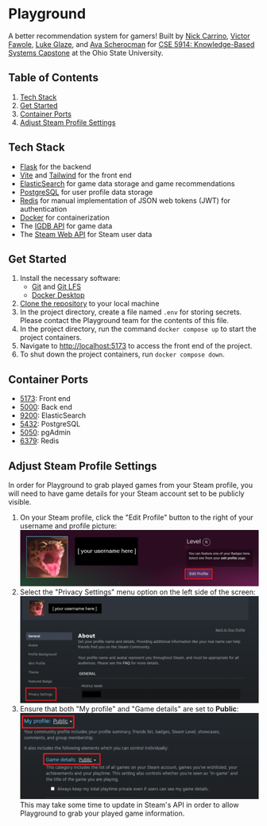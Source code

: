 # Playground
A better recommendation system for gamers! Built by [Nick Carrino](https://github.com/Carrin0), [Victor Fawole](https://github.com/Sentiaus), [Luke Glaze](https://github.com/LukeGlaze), and [Ava Scherocman](https://github.com/avascherocman) for [CSE 5914: Knowledge-Based Systems Capstone](https://syllabi.engineering.osu.edu/syllabi/cse_5914) at the Ohio State University.

## Table of Contents
1. [Tech Stack](#Tech_Stack)
2. [Get Started](#Get_Started)
4. [Container Ports](#Ports)
4. [Adjust Steam Profile Settings](#Steam)



## Tech Stack <a id="Tech_Stack"></a>
* [Flask](https://flask.palletsprojects.com/en/stable/) for the backend
* [Vite](https://vite.dev/) and [Tailwind](https://tailwindcss.com/) for the front end
* [ElasticSearch](https://www.elastic.co/elasticsearch) for game data storage and game recommendations
* [PostgreSQL](https://www.postgresql.org/) for user profile data storage
* [Redis](https://redis.io/) for manual implementation of JSON web tokens (JWT) for authentication
* [Docker](https://www.docker.com/) for containerization
* The [IGDB API](https://api-docs.igdb.com/#getting-started) for game data
* The [Steam Web API](https://steamcommunity.com/dev) for Steam user data

## Get Started <a id="Get_Started"></a>
1. Install the necessary software:
    * [Git](https://git-scm.com/downloads) and [Git LFS](https://git-lfs.com/)
    * [Docker Desktop](https://docs.docker.com/get-started/introduction/get-docker-desktop/)
2. [Clone the repository](https://docs.github.com/en/repositories/creating-and-managing-repositories/cloning-a-repository) to your local machine
3. In the project directory, create a file named ```.env``` for storing secrets. Please contact the Playground team for the contents of this file.
4. In the project directory, run the command ```docker compose up``` to start the project containers.
5. Navigate to [http://localhost:5173](http://localhost:5173) to access the front end of the project.
6. To shut down the project containers, run ```docker compose down```.

## Container Ports<a id="Ports"></a>
* [5173](http://localhost:5173): Front end
* [5000](http://localhost:5000): Back end
* [9200](http://localhost:9200): ElasticSearch
* [5432](http://localhost:5432): PostgreSQL
* [5050](http://localhost:5050): pgAdmin
* [6379](http://localhost:6379): Redis

## Adjust Steam Profile Settings <a id="Steam"></a>
In order for Playground to grab played games from your Steam profile, you will need to have game details for your Steam account set to be publicly visible. <br>
1. On your Steam profile, click the "Edit Profile" button to the right of your username and profile picture:
![Edit Profile button](documentation/README_imgs/steam_editprofile.png)
2. Select the "Privacy Settings" menu option on the left side of the screen:
![Privacy Settings button](documentation/README_imgs/steam_privacysettings.png)
3. Ensure that both "My profile" and "Game details" are set to <b>Public</b>:
![My Profile and Game Details buttons](documentation/README_imgs/steam_publicsettings.png)
This may take some time to update in Steam's API in order to allow Playground to grab your played game information.